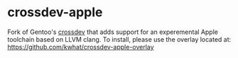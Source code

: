 crossdev-apple
==============

Fork of Gentoo's [crossdev](git://git.overlays.gentoo.org/proj/crossdev.git) that adds support for an experemental Apple toolchain based on LLVM clang.  To install, please use the overlay located at: https://github.com/kwhat/crossdev-apple-overlay
